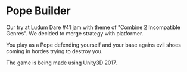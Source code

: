 # Pope Builder
Our try at Ludum Dare #41 jam with theme of "Combine 2 Incompatible Genres". We decided to merge strategy with platformer.

You play as a Pope defending yourself and your base agains evil shoes coming in hordes trying to destroy you.

The game is being made using Unity3D 2017.
